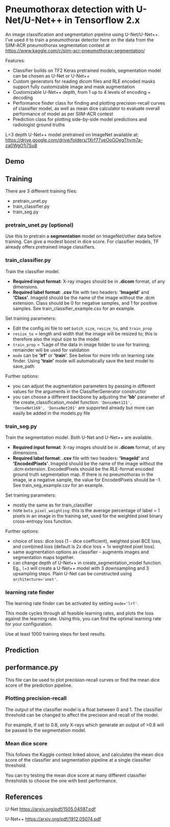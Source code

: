 # Pneumothorax detection with U-Net/U-Net++ in Tensorflow 2.x
An image classification and segmentation pipeline using U-Net/U-Net++. I've used it to train a pneumothorax detector here on the data from the SIIM-ACR pneumothorax segmentation contest at https://www.kaggle.com/c/siim-acr-pneumothorax-segmentation/

Features:
 - Classifier builds on TF2 Keras pretrained models, segmentation model can be chosen as U-Net or U-Net++ 
 - Custom generators for reading dicom files and RLE encoded masks support fully customizable image and mask augmentation 
 - Customizable U-Net++ depth, from 1 up to 4 levels of encoding + decoding  
 - Performance finder class for finding and plotting precision-recall curves of classifier model, as well as mean dice calculator to evaluate overall performance of model as per SIIM-ACR contest
 - Prediction class for plotting side-by-side model predictions and radiologist ground truths 
 
L=3 depth U-Net++ model pretrained on ImageNet available at: https://drive.google.com/drive/folders/1Xrf77veOoGOegThvm7a-za0WgO1j7Su8

## Demo 

## Training
There are 3 different training files: 
 - pretrain_unet.py
 - train_classifier.py
 - train_seg.py


### pretrain_unet.py (optional)
Use this to pretrain a **segmentation** model on ImageNet/other data before training. Can give a modest boost in dice score. For classifier models, TF already offers pretrained image classifiers. 


### train_classifier.py
Train the classifier model. 
 - **Required input format**: X-ray images should be in **.dicom** format, of any dimensions.
 - **Required label format**: **.csv** file with two headers: **'ImageId'** and **'Class'**. ImageId should be the name of the image without the .dcm extension. Class should be 0 for negative samples, and 1 for positive samples. See train_classifier_example.csv for an example. 

Set training parameters:
 - Edit the config.ini file to set `batch_size`, `resize_to`, and `train_prop`
 - `resize_to` = length and width that the image will be resized to; this is therefore also the input size to the model
 - `train_prop` = %age of the data in image folder to use for training; remainder will be used for validation 
 - `mode` can be **'lrf'** or **'train'**. See below for more info on learning rate finder. Using **'train'** mode will automatically save the best model to save_path

Further options:
 - you can adjust the augmentation parameters by passing in different values for the arguments in the ClassifierGenerator constructor
 - you can choose a different backbone by adjusting the **'bb'** parameter of the create_classification_model function: `'DenseNet121', 'DenseNet169', 'DenseNet201'` are supported already but more can easily be added in the models.py file

### train_seg.py
Train the segmentation model. Both U-Net and U-Net++ are available. 
 - **Required input format**: X-ray images should be in **.dicom** format, of any dimensions.
 - **Required label format**: **.csv** file with two headers: **'ImageId'** and **'EncodedPixels'**. ImageId should be the name of the image without the .dcm extension. EncodedPixels should be the RLE-format encoded ground truth segmentation map. If there is no pneumothorax in the image, ie a negative sample, the value for EncodedPixels should be -1. See train_seg_example.csv for an example. 
 
 Set training parameters:
  - mostly the same as for train_classifier
  - note `beta_pixel_weighting`: this is the average percentage of label = 1 pixels in an image in the training set, used for the weighted pixel binary cross-entropy loss function. 
  
  Further options:
   - choice of loss: dice loss (1 - dice coefficient), weighted pixel BCE loss, and combined loss (default is 2x dice loss + 1x weighted pixel loss).
   - same augmentation options as classifier - augments images and segmentation maps together. 
   - can change depth of U-Net++ in create_segmentation_model function. Eg., `l=3` will create a U-Net++ model with 3 downsampling and 3 upsampling steps. Plain U-Net can be constructed using `architecture='unet'`. 

### learning rate finder
The learning rate finder can be activated by setting `mode='lrf'`. 

This mode cycles through all feasible learning rates, and plots the loss against the learning rate. Using this, you can find the optimal learning rate for your configuration. 

Use at least 1000 training steps for best results. 



## Prediction 

## performance.py 
This file can be used to plot precision-recall curves or find the mean dice score of the prediction pipeline. 

### Plotting precision-recall
The output of the classifier model is a float between 0 and 1. The classifier threshold can be changed to affect the precision and recall of the model.

For example, if set to 0.8, only X-rays which generate an output of >0.8 will be passed to the segmentation model.

### Mean dice score
This follows the Kaggle contest linked above, and calculates the mean dice score of the classifier and segmentation pipeline at a single classifier threshold. 

You can try testing the mean dice score at many different classifier thresholds to choose the one with best performance.

## References 
U-Net https://arxiv.org/pdf/1505.04597.pdf

U-Net++ https://arxiv.org/pdf/1912.05074.pdf


